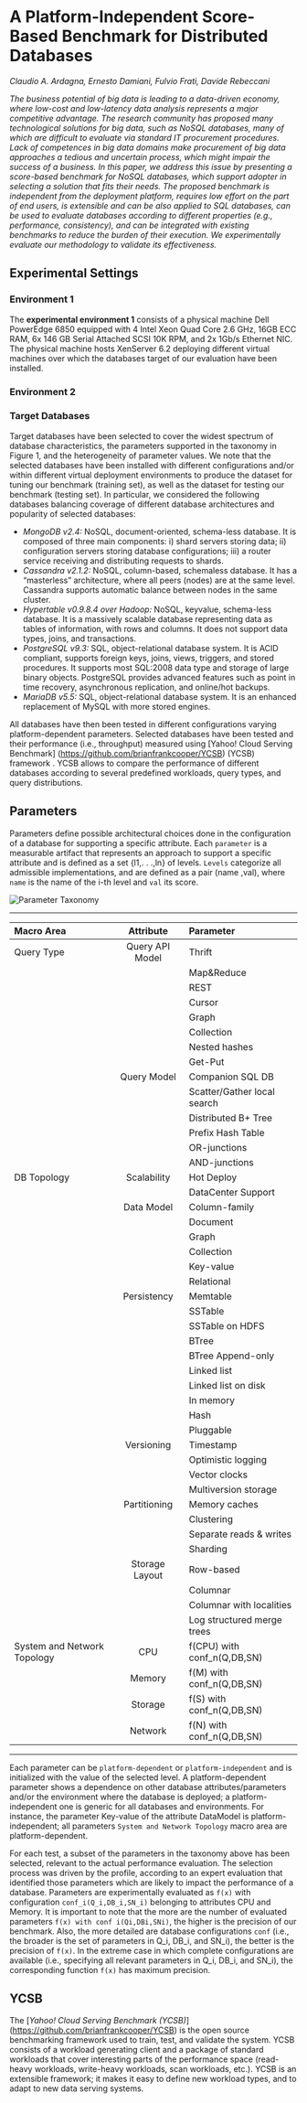 # A Platform-Independent Score-Based Benchmark for Distributed Databases

*Claudio A. Ardagna, Ernesto Damiani, Fulvio Frati, Davide Rebeccani*

*The business potential of big data is leading to a data-driven economy, where low-cost and low-latency data analysis
represents a major competitive advantage. The research community has proposed many technological solutions for big data, such as NoSQL databases, many of which are difficult to evaluate via standard IT procurement procedures. Lack of competences in big data domains make procurement of big data approaches a tedious and uncertain process, which might impair the success of a business.
In this paper, we address this issue by presenting a score-based benchmark for NoSQL databases, which support adopter in selecting a solution that fits their needs. The proposed benchmark is independent from the deployment platform, requires low effort on the part of end users, is extensible and can be also applied to SQL databases, can be used to evaluate databases according to different properties (e.g., performance, consistency), and can be integrated with existing benchmarks to reduce the burden of their execution. We experimentally evaluate our methodology to validate its effectiveness.*

## Experimental Settings

### Environment 1
The **experimental environment 1** consists of a physical machine Dell PowerEdge 6850 equipped with 4 Intel Xeon Quad Core 2.6 GHz, 16GB ECC RAM, 6x 146 GB Serial Attached SCSI 10K RPM, and 2x 1Gb/s Ethernet NIC. The physical machine hosts XenServer 6.2 deploying different virtual machines over which the databases target of our evaluation have been installed.

### Environment 2

### Target Databases
Target databases have been selected to cover the widest spectrum of database characteristics, the parameters supported
in the taxonomy in Figure 1, and the heterogeneity of parameter values. We note that the selected databases have
been installed with different configurations and/or within different virtual deployment environments to produce the
dataset for tuning our benchmark (training set), as well as the dataset for testing our benchmark (testing set). In
particular, we considered the following databases balancing coverage of different database architectures and popularity
of selected databases:
* *MongoDB v2.4:* NoSQL, document-oriented, schema-less database. It is composed of three main components: i) shard servers storing data; ii) configuration servers storing database configurations; iii) a router service receiving and
distributing requests to shards.
* *Cassandra v2.1.2:* NoSQL, column-based, schemaless database. It has a “masterless” architecture, where all peers (nodes) are at the same level. Cassandra supports automatic balance between nodes in the same cluster.
* *Hypertable v0.9.8.4 over Hadoop:* NoSQL, keyvalue, schema-less database. It is a massively scalable database representing data as tables of information, with rows and columns. It does not support data types, joins, and transactions.
* *PostgreSQL v9.3:* SQL, object-relational database system. It is ACID compliant, supports foreign keys, joins, views, triggers, and stored procedures. It supports most SQL:2008 data type and storage of large binary objects. PostgreSQL provides advanced features such as point in time recovery, asynchronous replication, and online/hot backups.
* *MariaDB v5.5:* SQL, object-relational database system. It is an enhanced replacement of MySQL with
more stored engines.

All databases have then been tested in different configurations varying platform-dependent parameters. Selected databases have been tested and their performance (i.e., throughput) measured using [Yahoo! Cloud Serving Benchmark] (https://github.com/brianfrankcooper/YCSB) (YCSB) framework . YCSB allows to compare the performance of different databases according to several predefined workloads, query types, and query distributions.

## Parameters

Parameters define possible architectural choices done in the configuration of a database for supporting a specific
attribute. Each `parameter` is a measurable artifact that represents an approach to support a specific attribute and
is defined as a set {l1,. . .,ln} of levels. `Levels` categorize all admissible implementations, and are defined as a pair
(name ,val), where `name` is the name of the i-th level and `val` its score.

![Parameter Taxonomy](https://github.com/SESARLab/Platform-Independent-Score-Based-Benchmark/raw/master/taxonomy.jpg)

---
|Macro Area|Attribute|Parameter|
|:--------|:-------:|:-------|
|Query Type|Query API Model|Thrift|
|          |       |Map&Reduce|
|          |       |REST|
|          |       |Cursor|
|          |       |Graph|
|          |       |Collection|
|          |       |Nested hashes|
|          |       |Get-Put|
|          |Query Model|Companion SQL DB|
|          |       |Scatter/Gather local search|
|          |       |Distributed B+ Tree|
|          |       |Prefix Hash Table|
|          |       |OR-junctions|
|          |       |AND-junctions|
|DB Topology|Scalability|Hot Deploy|
|          |       |DataCenter Support|
|          |Data Model|Column-family|
|          |       |Document|
|          |       |Graph|
|          |       |Collection|
|          |       |Key-value|
|          |       |Relational|
|          |Persistency|Memtable|
|          |       |SSTable|
|          |       |SSTable on HDFS|
|          |       |BTree|
|          |       |BTree Append-only|
|          |       |Linked list|
|          |       |Linked list on disk|
|          |       |In memory|
|          |       |Hash|
|          |       |Pluggable|
|          |Versioning|Timestamp|
|          |       |Optimistic logging|
|          |       |Vector clocks|
|          |       |Multiversion storage|
|          |Partitioning|Memory caches|
|          |       |Clustering|
|          |       |Separate reads & writes|
|          |       |Sharding|
|          |Storage Layout|Row-based|
|          |       |Columnar|
|          |       |Columnar with localities|
|          |       |Log structured merge trees|
|System and Network Topology|CPU    |f(CPU) with conf_n(Q,DB,SN)|
|          |Memory|f(M) with conf_n(Q,DB,SN)|
|          |Storage|f(S) with conf_n(Q,DB,SN)|
|          |Network|f(N) with conf_n(Q,DB,SN)|
---

Each parameter can be `platform-dependent` or `platform-independent` and is initialized with the value of the selected level. A platform-dependent parameter shows a dependence on other database attributes/parameters and/or the environment where the database is deployed; a platform-independent one is generic for all databases and environments. For instance, the parameter Key-value of the attribute DataModel is platform-independent; all parameters `System and Network Topology` macro area are platform-dependent.

For each test, a subset of the parameters in the taxonomy above has been selected, relevant to the actual performance evaluation. The selection process was driven by the profile, according to an expert evaluation that identified those parameters which are likely to impact the performance of a database. Parameters are experimentally evaluated as `f(x)` with configuration `conf_i(Q_i,DB_i,SN_i)` belonging to attributes CPU and Memory. It is important to note that the more are the number of evaluated parameters `f(x) with conf i(Qi,DBi,SNi)`, the higher is the precision of our benchmark. Also, the more
detailed are database configurations `conf` (i.e., the broader is the set of parameters in Q_i, DB_i, and SN_i), the better is the precision of `f(x)`. In the extreme case in which complete configurations are available (i.e., specifying all relevant parameters in Q_i, DB_i, and SN_i), the corresponding function `f(x)` has maximum precision.

## YCSB

The [*Yahoo! Cloud Serving Benchmark (YCSB)*] (https://github.com/brianfrankcooper/YCSB) is the open source benchmarking framework used to train, test, and validate the system. YCSB consists of a workload generating client and a package of standard workloads that cover interesting parts of the performance space (read-heavy workloads, write-heavy workloads, scan workloads, etc.). YCSB is an extensible framework; it makes it easy to define new workload types, and to adapt to new data serving systems. 
